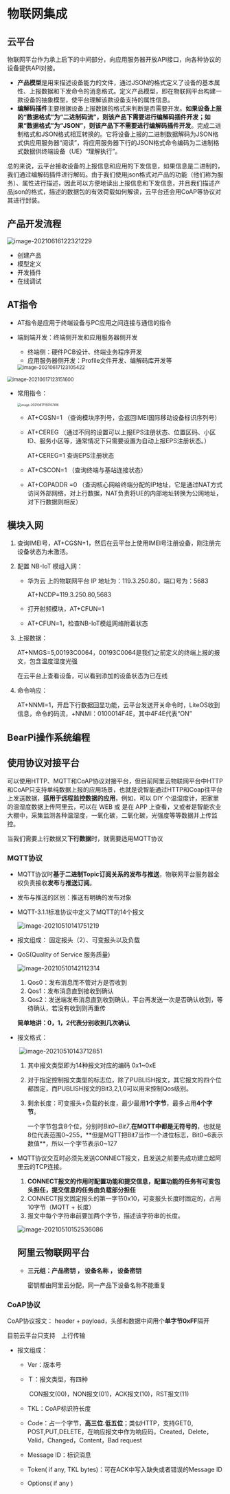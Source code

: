 # 物联网集成

## 云平台

物联网平台作为承上启下的中间部分，向应用服务器开放API接口，向各种协议的设备提供API对接。

- **产品模型**是用来描述设备能力的文件，通过JSON的格式定义了设备的基本属性、上报数据和下发命令的消息格式。定义产品模型，即在物联网平台构建一款设备的抽象模型，使平台理解该款设备支持的属性信息。
- **编解码插件**主要根据设备上报数据的格式来判断是否需要开发。**如果设备上报的“数据格式”为“二进制码流”，则该产品下需要进行编解码插件开发；如果“数据格式”为“JSON”，则该产品下不需要进行编解码插件开发**。完成二进制格式和JSON格式相互转换的。它将设备上报的二进制数据解码为JSON格式供应用服务器“阅读”，将应用服务器下行的JSON格式命令编码为二进制格式数据供终端设备（UE）“理解执行”。

总的来说，云平台接收设备的上报信息和应用的下发信息，如果信息是二进制的，我们通过编解码插件进行解码。由于我们使用json格式对产品的功能（他们称为服务）、属性进行描述，因此可以方便地读出上报信息和下发信息，并且我们描述产品json的格式，描述的数据包的有效荷载如何解读，云平台还会用CoAP等协议对其进行封装。

## 产品开发流程

![image-20210616122321229](C:\Users\921-\AppData\Roaming\Typora\typora-user-images\image-20210616122321229.png)

- 创建产品
- 模型定义
- 开发插件
- 在线调试



## AT指令

- AT指令是应用于终端设备与PC应用之间连接与通信的指令

- 端到端开发：终端侧开发和应用服务器侧开发

  - 终端侧：硬件PCB设计、终端业务程序开发
  - 应用服务器侧开发：Profile文件开发、编解码库开发等

  <img src="E:\cpp\note\note_picture\image-20210617123105422.png" alt="image-20210617123105422" style="zoom:80%;" />

<img src="E:\cpp\note\note_picture\image-20210617123151600.png" alt="image-20210617123151600" style="zoom:80%;" />

- 常用指令：

  <img src="E:\cpp\note\note_picture\image-20210617150107416.png" alt="image-20210617150107416" style="zoom:50%;" />

  - AT+CGSN=1	（查询模块序列号，会返回IMEI国际移动设备标识序列号）

  - AT+CEREG      （通过不同的设置可以上报EPS注册状态、位置区码、小区ID、服务小区等，通常情况下只需要设置为自动上报EPS注册状态。）

    AT+CEREG=1	查询EPS注册状态

  - AT+CSCON=1      （查询终端与基站连接状态）

  - AT+CGPADDR =0       （查询核心网给终端分配的IP地址，它是通过NAT方式访问外部网络，对上行数据，NAT负责将UE的内部地址转换为公网地址，对下行数据则相反）

## 模块入网

1. 查询IMEI号，AT+CGSN=1，然后在云平台上使用IMEI号注册设备，刚注册完设备状态为未激活。

2. 配置 NB-IoT 模组入网：

   - 华为云 上的物联网平台 IP 地址为：119.3.250.80，端口号为：5683

     AT+NCDP=119.3.250.80,5683

   - 打开射频模块，AT+CFUN=1

   - AT+CFUN=1，检查NB-IoT模组网络附着状态

3. 上报数据：

   AT+NMGS=5,00193C0064，00193C0064是我们之前定义的终端上报的报文，包含温度湿度光强

   在云平台上查看设备，可以看到添加的设备状态为已在线

4. 命令响应：

   AT+NNMI=1，开启下行数据回显功能，云平台发送开关命令时，LiteOS收到信息，命令的码流，+NNMI：0100014F4E，其中4F4E代表“ON”

## BearPi操作系统编程



## 使用协议对接平台

​	可以使用HTTP、MQTT和CoAP协议对接平台，但目前阿里云物联网平台中HTTP和CoAP只支持单纯数据上报的应用场景，也就是说智能通过HTTP和Coap往平台上发送数据，**适用于远程监控数据的应用**，例如，可以 DIY 个温湿度计，把家里的温湿度数据上传阿里云，可以在 WEB 或 是在 APP 上查看，又或者是智能农业大棚中，采集监测各种温湿度，一氧化碳，二氧化碳，光强度等等数据并上传监控。

​	当我们需要上行数据又**下行数据**时，就需要适用MQTT协议

### MQTT协议

- MQTT协议时**基于二进制Topic订阅关系的发布与推送**，物联网平台服务器全权负责接收**发布**与**推送订阅**。

- 发布与推送的区别：推送有明确的发布对象

- MQTT-3.1.1标准协议中定义了MQTT的14个报文

  ![image-20210510141751219](E:\cpp\note\note_picture\image-20210510141751219.png)

- 报文组成： 固定报头（2）、可变报头以及负载

- QoS(Quality of Service 服务质量)

  ![image-20210510142112314](E:\cpp\note\note_picture\image-20210510142112314.png)

  1. Qos0：发布消息而不管对方是否收到
  2. Qos1：发布消息直到接收到确认
  3. Qos2：发送端发布消息直到收到确认，平台再发送一次是否确认收到，等待确认，若没有收到则再重传

  **简单地讲：0，1，2代表分别收到几次确认**

- 报文格式：

  ​	![image-20210510143712851](E:\cpp\note\note_picture\image-20210510143712851.png)

  1. 其中报文类型即为14种报文对应的编码 0x1~0xE

  2. 对于指定控制报文类型的标志位，除了PUBLISH报文，其它报文的四个位都固定，而PUBLISH报文的Bit3,2,1,0可以用来控制Qos级别。

  3. 剩余长度：可变报头+负载的长度，最少最用**1个字节**，最多占用**4个字节**。

     一个字节包含8个位，分别时*Bit0~Bit7*,**在MQTT中都是无符号的**，也就是8位代表范围0~255，**但是MQTT把Bit7当作一个进位标志，Bit0~6表示数值**，所以一个字节表示0~127



- MQTT协议交互时必须先发送CONNECT报文，且发送之前要先成功建立起阿里云的TCP连接。

  1. **CONNECT报文的作用时配置功能和提交信息，配置功能的任务有可变包头担任，提交信息的任务由负载部分担任**
  2. CONNECT报文固定报头的第一字节0x10，可变报头长度时固定的，占用10字节（MQTT + 长度）
  3. 报文中每个字符串前要加两个字节，描述该字符串的长度。

  ![image-20210510152536086](E:\cpp\note\note_picture\image-20210510152536086.png)

  

  ## 阿里云物联网平台

  - **三元组：产品密钥 ， 设备名称 ， 设备密钥** 

    密钥都由阿里云分配，同一产品下设备名称不能重复






### CoAP协议

CoAP协议报文：	header + payload，头部和数据中间用个**单字节0xFF**隔开

目前云平台只支持　上行传输

- 报文组成：

  - Ver：版本号

  - Ｔ：报文类型，有四种

    ​	CON报文(00)，NON报文(01)，ACK报文(10)，RST报文(11)

  - TKL：CoAP标识符长度

  - Code：占一个字节，**高三位.低五位**；类似HTTP，支持GET(), POST,PUT,DELETE，在响应报文中作为响应码，Created，Delete，Valid，Changed，Content，Bad request

  - Message ID：标识消息

  - Token( if any, TKL bytes)：可在ACK中写入缺失或者错误的Message ID

  - Options( if any )